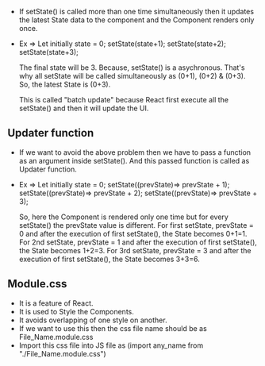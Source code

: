 * If setState() is called more than one time simultaneously then it updates the latest State data 
to the component and the Component renders only once.

* Ex =>
    Let initially state = 0;
    setState(state+1);
    setState(state+2);
    setState(state+3);

    The final state will be 3. Because, setState() is a asychronous. That's why all setState will be called simultaneously as (0+1), (0+2) & (0+3). So, the latest State is (0+3).

    This is called "batch update" because React first execute all the setState() and then it will update 
    the UI.

## Updater function
* If we want to avoid the above problem then we have to pass a function as an argument inside setState().
And this passed function is called as Updater function.

* Ex =>
   Let initially state = 0;
   setState((prevState)=> prevState + 1);
   setState((prevState)=> prevState + 2);
   setState((prevState)=> prevState + 3);

   So, here the Component is rendered only one time but for every setState() the prevState value is different.
   For first setState, prevState = 0 and after the execution of first setState(), the State becomes 0+1=1.
   For 2nd setState, prevState = 1 and after the execution of first setState(), the State becomes 1+2=3.
   For 3rd setState, prevState = 3 and after the execution of first setState(), the State becomes 3+3=6.


## Module.css
* It is a feature of React.
* It is used to Style the Components.
* It avoids overlapping of one style on another.
* If we want to use this then the css file name should be as File_Name.module.css
* Import this css file into JS file as (import any_name from "./File_Name.module.css")